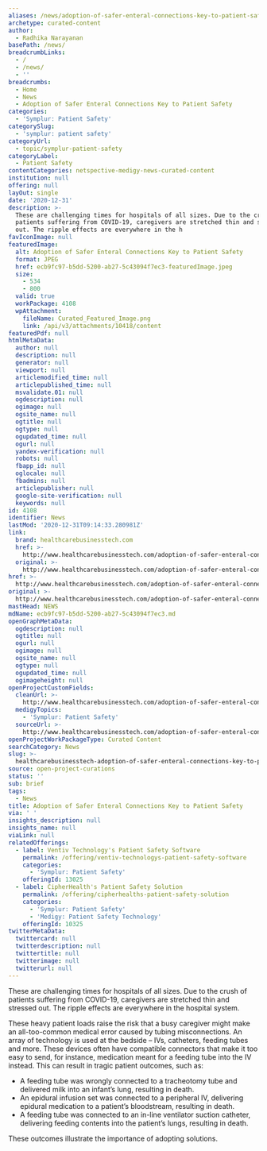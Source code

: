 ```yaml
---
aliases: /news/adoption-of-safer-enteral-connections-key-to-patient-safety
archetype: curated-content
author:
  - Radhika Narayanan
basePath: /news/
breadcrumbLinks:
  - /
  - /news/
  - ''
breadcrumbs:
  - Home
  - News
  - Adoption of Safer Enteral Connections Key to Patient Safety
categories:
  - 'Symplur: Patient Safety'
categorySlug:
  - 'symplur: patient safety'
categoryUrl:
  - topic/symplur-patient-safety
categoryLabel:
  - Patient Safety
contentCategories: netspective-medigy-news-curated-content
institution: null
offering: null
layOut: single
date: '2020-12-31'
description: >-
  These are challenging times for hospitals of all sizes. Due to the crush of
  patients suffering from COVID-19, caregivers are stretched thin and stressed
  out. The ripple effects are everywhere in the h
favIconImage: null
featuredImage:
  alt: Adoption of Safer Enteral Connections Key to Patient Safety
  format: JPEG
  href: ecb9fc97-b5dd-5200-ab27-5c43094f7ec3-featuredImage.jpeg
  size:
    - 534
    - 800
  valid: true
  workPackage: 4108
  wpAttachment:
    fileName: Curated_Featured_Image.png
    link: /api/v3/attachments/10418/content
featuredPdf: null
htmlMetaData:
  author: null
  description: null
  generator: null
  viewport: null
  articlemodified_time: null
  articlepublished_time: null
  msvalidate.01: null
  ogdescription: null
  ogimage: null
  ogsite_name: null
  ogtitle: null
  ogtype: null
  ogupdated_time: null
  ogurl: null
  yandex-verification: null
  robots: null
  fbapp_id: null
  oglocale: null
  fbadmins: null
  articlepublisher: null
  google-site-verification: null
  keywords: null
id: 4108
identifier: News
lastMod: '2020-12-31T09:14:33.280981Z'
link:
  brand: healthcarebusinesstech.com
  href: >-
    http://www.healthcarebusinesstech.com/adoption-of-safer-enteral-connections-key-to-patient-safety/
  original: >-
    http://www.healthcarebusinesstech.com/adoption-of-safer-enteral-connections-key-to-patient-safety/
href: >-
  http://www.healthcarebusinesstech.com/adoption-of-safer-enteral-connections-key-to-patient-safety/
original: >-
  http://www.healthcarebusinesstech.com/adoption-of-safer-enteral-connections-key-to-patient-safety/
mastHead: NEWS
mdName: ecb9fc97-b5dd-5200-ab27-5c43094f7ec3.md
openGraphMetaData:
  ogdescription: null
  ogtitle: null
  ogurl: null
  ogimage: null
  ogsite_name: null
  ogtype: null
  ogupdated_time: null
  ogimageheight: null
openProjectCustomFields:
  cleanUrl: >-
    http://www.healthcarebusinesstech.com/adoption-of-safer-enteral-connections-key-to-patient-safety/
  medigyTopics:
    - 'Symplur: Patient Safety'
  sourceUrl: >-
    http://www.healthcarebusinesstech.com/adoption-of-safer-enteral-connections-key-to-patient-safety/
openProjectWorkPackageType: Curated Content
searchCategory: News
slug: >-
  healthcarebusinesstech-adoption-of-safer-enteral-connections-key-to-patient-safety
source: open-project-curations
status: ''
sub: brief
tags:
  - News
title: Adoption of Safer Enteral Connections Key to Patient Safety
via: ' '
insights_description: null
insights_name: null
viaLink: null
relatedOfferings:
  - label: Ventiv Technology's Patient Safety Software
    permalink: /offering/ventiv-technologys-patient-safety-software
    categories:
      - 'Symplur: Patient Safety'
    offeringId: 13025
  - label: CipherHealth's Patient Safety Solution
    permalink: /offering/cipherhealths-patient-safety-solution
    categories:
      - 'Symplur: Patient Safety'
      - 'Medigy: Patient Safety Technology'
    offeringId: 10325
twitterMetaData:
  twittercard: null
  twitterdescription: null
  twittertitle: null
  twitterimage: null
  twitterurl: null
---
```

<p>These are challenging times for hospitals of all sizes. Due to the crush of patients suffering from COVID-19, caregivers are stretched thin and stressed out. The ripple effects are everywhere in the hospital system.</p><p>These heavy patient loads raise the risk that a busy caregiver might make an all-too-common medical error caused by tubing misconnections. An array of technology is used at the bedside – IVs, catheters, feeding tubes and more. These devices often have compatible connectors that make it too easy to send, for instance, medication meant for a feeding tube into the IV instead. This can result in tragic patient outcomes, such as:</p><ul><li>A feeding tube was wrongly connected to a tracheotomy tube and delivered milk into an infant’s lung, resulting in death.</li><li>An epidural infusion set was connected to a peripheral IV, delivering epidural medication to a patient’s bloodstream, resulting in death.</li><li>A feeding tube was connected to an in-line ventilator suction catheter, delivering feeding contents into the patient’s lungs, resulting in death.</li></ul><p>These outcomes illustrate the importance of adopting solutions.</p>